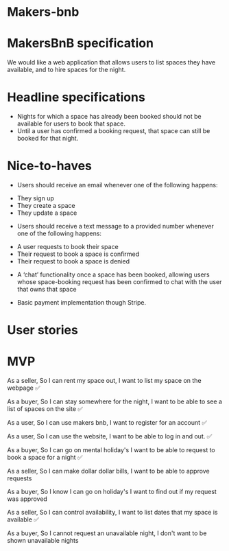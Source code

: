# Makers-bnb

MakersBnB specification
=======================

We would like a web application that allows users to list spaces they have available, and to hire spaces for the night.

Headline specifications
=======================

<!-- - Any signed-up user can list a new space. -->
<!-- - Users can list multiple spaces. -->
<!-- - Users should be able to name their space, provide a short description of the space, and a price per night. -->
<!-- - Users should be able to offer a range of dates where their space is available. -->
<!-- - Any signed-up user can request to hire any space for one night, and this should be approved by the user that owns that space. -->
- Nights for which a space has already been booked should not be available for users to book that space.
- Until a user has confirmed a booking request, that space can still be booked for that night.

Nice-to-haves
=============

* Users should receive an email whenever one of the following         happens:
- They sign up
- They create a space
- They update a space

* Users should receive a text message to a provided number whenever   one of the following happens:
- A user requests to book their space
- Their request to book a space is confirmed
- Their request to book a space is denied

* A ‘chat’ functionality once a space has been booked, allowing       users whose space-booking request has been confirmed to chat with   the user that owns that space

* Basic payment implementation though Stripe.

# User stories

MVP
===

As a seller,
So I can rent my space out,
I want to list my space on the webpage ✅

As a buyer,
So I can stay somewhere for the night,
I want to be able to see a list of spaces on the site ✅

As a user,
So I can use makers bnb,
I want to register for an account ✅

As a user,
So I can use the website,
I want to be able to log in and out. ✅

As a buyer,
So I can go on mental holiday's
I want to be able to request to book a space for a night ✅

As a seller,
So I can make dollar dollar bills,
I want to be able to approve requests 

As a buyer,
So I know I can go on holiday's
I want to find out if my request was approved

As a seller,
So I can control availability,
I want to list dates that my space is available ✅

As a buyer,
So I cannot request an unavailable night,
I don't want to be shown unavailable nights

<!-- ✅ -->
